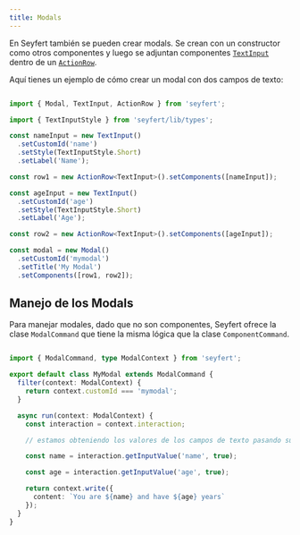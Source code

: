 ```yaml
---
title: Modals
---
```

En Seyfert también se pueden crear modals. Se crean con un constructor como otros componentes y luego se adjuntan componentes [`TextInput`](/api/classes/textinput) dentro de un [`ActionRow`](/api/classes/actionrow).

Aquí tienes un ejemplo de cómo crear un modal con dos campos de texto:

```ts showLineNumbers copy

import { Modal, TextInput, ActionRow } from 'seyfert';

import { TextInputStyle } from 'seyfert/lib/types';

const nameInput = new TextInput()
  .setCustomId('name')
  .setStyle(TextInputStyle.Short)
  .setLabel('Name');

const row1 = new ActionRow<TextInput>().setComponents([nameInput]);

const ageInput = new TextInput()
  .setCustomId('age')
  .setStyle(TextInputStyle.Short)
  .setLabel('Age');

const row2 = new ActionRow<TextInput>().setComponents([ageInput]);

const modal = new Modal()
  .setCustomId('mymodal')
  .setTitle('My Modal')
  .setComponents([row1, row2]);


```

## Manejo de los Modals

Para manejar modales, dado que no son componentes, Seyfert ofrece la clase `ModalCommand` que tiene la misma lógica que la clase `ComponentCommand`.

```ts showLineNumbers copy

import { ModalCommand, type ModalContext } from 'seyfert';

export default class MyModal extends ModalCommand {
  filter(context: ModalContext) {
    return context.customId === 'mymodal';
  }

  async run(context: ModalContext) {
    const interaction = context.interaction;

    // estamos obteniendo los valores de los campos de texto pasando sus ID personalizados en el método `getInputValue`.

    const name = interaction.getInputValue('name', true);

    const age = interaction.getInputValue('age', true);

    return context.write({
      content: `You are ${name} and have ${age} years`
    });
  }
}

```